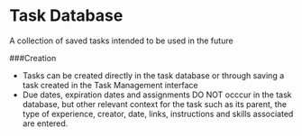 # Task Database
A collection of saved tasks intended to be used in the future

###Creation
- Tasks can be created directly in the task database or through saving a task created in the Task Management interface
- Due dates, expiration dates and assignments DO NOT occcur in the task database, but other relevant context for the task such as its parent, the type of experience, creator, date, links, instructions and skills associated are entered.

